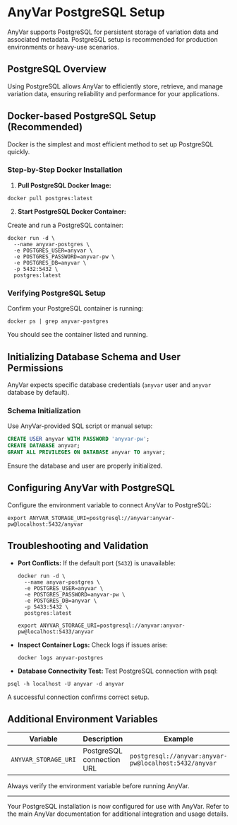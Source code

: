 # AnyVar PostgreSQL Setup

AnyVar supports PostgreSQL for persistent storage of variation data and associated metadata. PostgreSQL setup is recommended for production environments or heavy-use scenarios.

## PostgreSQL Overview

Using PostgreSQL allows AnyVar to efficiently store, retrieve, and manage variation data, ensuring reliability and performance for your applications.

## Docker-based PostgreSQL Setup (Recommended)

Docker is the simplest and most efficient method to set up PostgreSQL quickly.

### Step-by-Step Docker Installation

1. **Pull PostgreSQL Docker Image:**

```shell
docker pull postgres:latest
```

2. **Start PostgreSQL Docker Container:**

Create and run a PostgreSQL container:

```shell
docker run -d \
  --name anyvar-postgres \
  -e POSTGRES_USER=anyvar \
  -e POSTGRES_PASSWORD=anyvar-pw \
  -e POSTGRES_DB=anyvar \
  -p 5432:5432 \
  postgres:latest
```

### Verifying PostgreSQL Setup

Confirm your PostgreSQL container is running:

```shell
docker ps | grep anyvar-postgres
```

You should see the container listed and running.

## Initializing Database Schema and User Permissions

AnyVar expects specific database credentials (`anyvar` user and `anyvar` database by default).

### Schema Initialization

Use AnyVar-provided SQL script or manual setup:

```sql
CREATE USER anyvar WITH PASSWORD 'anyvar-pw';
CREATE DATABASE anyvar;
GRANT ALL PRIVILEGES ON DATABASE anyvar TO anyvar;
```

Ensure the database and user are properly initialized.

## Configuring AnyVar with PostgreSQL

Configure the environment variable to connect AnyVar to PostgreSQL:

```shell
export ANYVAR_STORAGE_URI=postgresql://anyvar:anyvar-pw@localhost:5432/anyvar
```

## Troubleshooting and Validation

* **Port Conflicts:** If the default port (`5432`) is unavailable:

  ```shell
  docker run -d \
    --name anyvar-postgres \
    -e POSTGRES_USER=anyvar \
    -e POSTGRES_PASSWORD=anyvar-pw \
    -e POSTGRES_DB=anyvar \
    -p 5433:5432 \
    postgres:latest

  export ANYVAR_STORAGE_URI=postgresql://anyvar:anyvar-pw@localhost:5433/anyvar
  ```

* **Inspect Container Logs:** Check logs if issues arise:

  ```shell
  docker logs anyvar-postgres
  ```

* **Database Connectivity Test:** Test PostgreSQL connection with psql:

```shell
psql -h localhost -U anyvar -d anyvar
```

A successful connection confirms correct setup.

## Additional Environment Variables

| Variable             | Description               | Example                                               |
| -------------------- | ------------------------- | ----------------------------------------------------- |
| `ANYVAR_STORAGE_URI` | PostgreSQL connection URL | `postgresql://anyvar:anyvar-pw@localhost:5432/anyvar` |

Always verify the environment variable before running AnyVar.

---

Your PostgreSQL installation is now configured for use with AnyVar. Refer to the main AnyVar documentation for additional integration and usage details.
